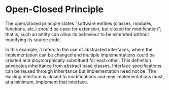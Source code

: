 # Open-Closed Principle
The open/closed principle states "software entities (classes, modules, functions, etc.) should be open for extension, but closed for modification"; that is, such an entity can allow its behaviour to be extended without modifying its source code.

In this example, it refers to the use of abstracted interfaces, where the implementation can be changed and multiple implementations could be created and ploymorphically substitued for each other.  This definition advocates inheritance from abstract base classes. Interface specifications can be reused through inheritance but implementation need not be. The existing interface is closed to modifications and new implementations must, at a minimum, implement that interface.


